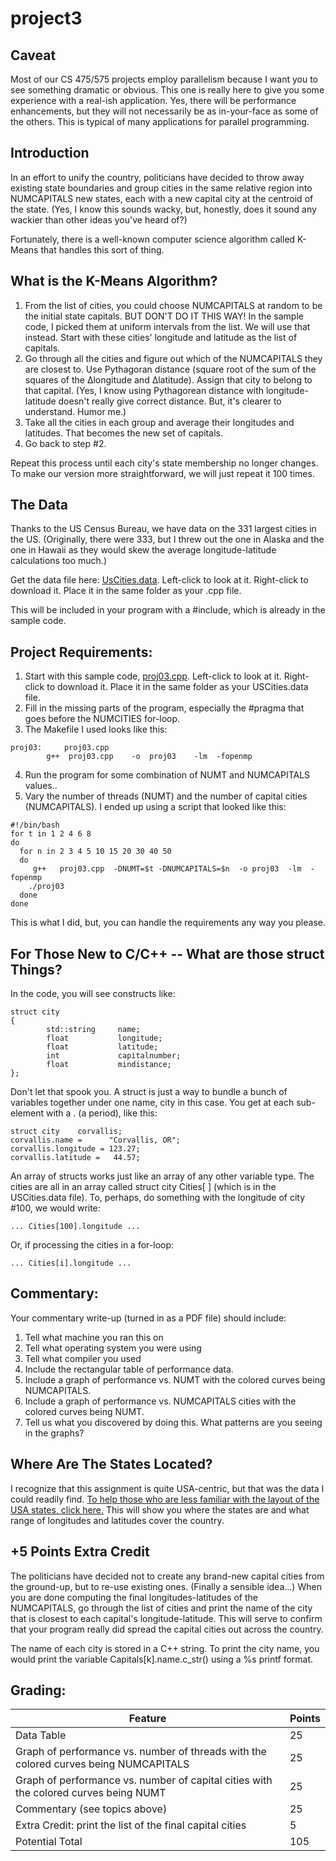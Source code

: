 # project3
## Caveat
Most of our CS 475/575 projects employ parallelism because I want you to see something dramatic or obvious. This one is really here to give you some experience with a real-ish application. Yes, there will be performance enhancements, but they will not necessarily be as in-your-face as some of the others. This is typical of many applications for parallel programming.

## Introduction
In an effort to unify the country, politicians have decided to throw away existing state boundaries and group cities in the same relative region into NUMCAPITALS new states, each with a new capital city at the centroid of the state. (Yes, I know this sounds wacky, but, honestly, does it sound any wackier than other ideas you've heard of?)

Fortunately, there is a well-known computer science algorithm called K-Means that handles this sort of thing.

## What is the K-Means Algorithm?
1. From the list of cities, you could choose NUMCAPITALS at random to be the initial state capitals. BUT DON'T DO IT THIS WAY! In the sample code, I picked them at uniform intervals from the list. We will use that instead. Start with these cities' longitude and latitude as the list of capitals.
2. Go through all the cities and figure out which of the NUMCAPITALS they are closest to. Use Pythagoran distance (square root of the sum of the squares of the Δlongitude and Δlatitude). Assign that city to belong to that capital. (Yes, I know using Pythagorean distance with longitude-latitude doesn't really give correct distance. But, it's clearer to understand. Humor me.)
3. Take all the cities in each group and average their longitudes and latitudes. That becomes the new set of capitals.
4. Go back to step #2.

Repeat this process until each city's state membership no longer changes. To make our version more straightforward, we will just repeat it 100 times.

## The Data
Thanks to the US Census Bureau, we have data on the 331 largest cities in the US. (Originally, there were 333, but I threw out the one in Alaska and the one in Hawaii as they would skew the average longitude-latitude calculations too much.)

Get the data file here: [UsCities.data](https://web.engr.oregonstate.edu/~mjb/cs575/Projects/UsCities.data). Left-click to look at it. Right-click to download it. Place it in the same folder as your .cpp file.

This will be included in your program with a #include, which is already in the sample code.

## Project Requirements:
1. Start with this sample code, [proj03.cpp](https://web.engr.oregonstate.edu/~mjb/cs575/Projects/proj03.cpp). Left-click to look at it. Right-click to download it. Place it in the same folder as your USCities.data file.
2. Fill in the missing parts of the program, especially the #pragma that goes before the NUMCITIES for-loop.
3. The Makefile I used looks like this:
```
proj03:		proj03.cpp
		g++  proj03.cpp    -o  proj03    -lm  -fopenmp
```
4. Run the program for some combination of NUMT and NUMCAPITALS values..
5. Vary the number of threads (NUMT) and the number of capital cities (NUMCAPITALS). I ended up using a script that looked like this:
```
#!/bin/bash
for t in 1 2 4 6 8
do
  for n in 2 3 4 5 10 15 20 30 40 50
  do
     g++   proj03.cpp  -DNUMT=$t -DNUMCAPITALS=$n  -o proj03  -lm  -fopenmp
    ./proj03
  done
done
```
This is what I did, but, you can handle the requirements any way you please.

## For Those New to C/C++ -- What are those struct Things?
In the code, you will see constructs like:
```
struct city
{
        std::string     name;
        float           longitude;
        float           latitude;
        int             capitalnumber;
        float           mindistance;
};
```

Don't let that spook you. A struct is just a way to bundle a bunch of variables together under one name, city in this case. You get at each sub-element with a . (a period), like this:
```
struct city    corvallis;
corvallis.name =      "Corvallis, OR";
corvallis.longitude = 123.27;
corvallis.latitude =   44.57;
```

An array of structs works just like an array of any other variable type. The cities are all in an array called struct city Cities[ ] (which is in the USCities.data file). To, perhaps, do something with the longitude of city #100, we would write:
```
... Cities[100].longitude ...
```

Or, if processing the cities in a for-loop:
```
... Cities[i].longitude ...
```

## Commentary:
Your commentary write-up (turned in as a PDF file) should include:
1. Tell what machine you ran this on
2. Tell what operating system you were using
3. Tell what compiler you used
4. Include the rectangular table of performance data.
5. Include a graph of performance vs. NUMT with the colored curves being NUMCAPITALS.
6. Include a graph of performance vs. NUMCAPITALS cities with the colored curves being NUMT.
7. Tell us what you discovered by doing this. What patterns are you seeing in the graphs?

## Where Are The States Located?
I recognize that this assignment is quite USA-centric, but that was the data I could readily find. [To help those who are less familiar with the layout of the USA states, click here.](https://web.engr.oregonstate.edu/~mjb/cs575/Projects/usaplot.pdf) This will show you where the states are and what range of longitudes and latitudes cover the country.

## +5 Points Extra Credit
The politicians have decided not to create any brand-new capital cities from the ground-up, but to re-use existing ones. (Finally a sensible idea...) When you are done computing the final longitudes-latitudes of the NUMCAPITALS, go through the list of cities and print the name of the city that is closest to each capital's longitude-latitude. This will serve to confirm that your program really did spread the capital cities out across the country.

The name of each city is stored in a C++ string. To print the city name, you would print the variable Capitals[k].name.c_str() using a %s printf format.

## Grading:
Feature | Points
-|-
Data Table | 25
Graph of performance vs. number of threads with the colored curves being NUMCAPITALS | 25
Graph of performance vs. number of capital cities with the colored curves being NUMT | 25
Commentary (see topics above) | 25
Extra Credit: print the list of the final capital cities | 5
Potential Total | 105
